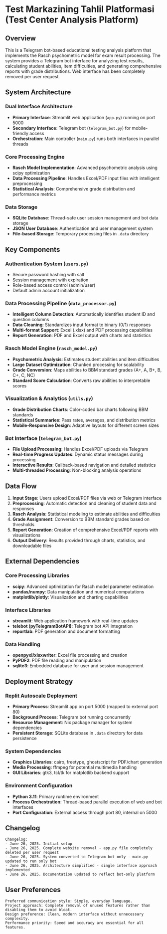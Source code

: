 # Test Markazining Tahlil Platformasi (Test Center Analysis Platform)

## Overview

This is a Telegram bot-based educational testing analysis platform that implements the Rasch psychometric model for exam result processing. The system provides a Telegram bot interface for analyzing test results, calculating student abilities, item difficulties, and generating comprehensive reports with grade distributions. Web interface has been completely removed per user request.

## System Architecture

### Dual Interface Architecture
- **Primary Interface**: Streamlit web application (`app.py`) running on port 5000
- **Secondary Interface**: Telegram bot (`telegram_bot.py`) for mobile-friendly access
- **Orchestration**: Main controller (`main.py`) runs both interfaces in parallel threads

### Core Processing Engine
- **Rasch Model Implementation**: Advanced psychometric analysis using scipy optimization
- **Data Processing Pipeline**: Handles Excel/PDF input files with intelligent preprocessing
- **Statistical Analysis**: Comprehensive grade distribution and performance metrics

### Data Storage
- **SQLite Database**: Thread-safe user session management and bot data storage
- **JSON User Database**: Authentication and user management system
- **File-based Storage**: Temporary processing files in `.data` directory

## Key Components

### Authentication System (`users.py`)
- Secure password hashing with salt
- Session management with expiration
- Role-based access control (admin/user)
- Default admin account initialization

### Data Processing Pipeline (`data_processor.py`)
- **Intelligent Column Detection**: Automatically identifies student ID and question columns
- **Data Cleaning**: Standardizes input format to binary (0/1) responses
- **Multi-format Support**: Excel (.xlsx) and PDF processing capabilities
- **Report Generation**: PDF and Excel output with charts and statistics

### Rasch Model Engine (`rasch_model.py`)
- **Psychometric Analysis**: Estimates student abilities and item difficulties
- **Large Dataset Optimization**: Chunked processing for scalability
- **Grade Conversion**: Maps abilities to BBM standard grades (A+, A, B+, B, C+, C, NC)
- **Standard Score Calculation**: Converts raw abilities to interpretable scores

### Visualization & Analytics (`utils.py`)
- **Grade Distribution Charts**: Color-coded bar charts following BBM standards
- **Statistical Summaries**: Pass rates, averages, and distribution metrics
- **Mobile-Responsive Design**: Adaptive layouts for different screen sizes

### Bot Interface (`telegram_bot.py`)
- **File Upload Processing**: Handles Excel/PDF uploads via Telegram
- **Real-time Progress Updates**: Dynamic status messages during processing
- **Interactive Results**: Callback-based navigation and detailed statistics
- **Multi-threaded Processing**: Non-blocking analysis operations

## Data Flow

1. **Input Stage**: Users upload Excel/PDF files via web or Telegram interface
2. **Preprocessing**: Automatic detection and cleaning of student data and responses
3. **Rasch Analysis**: Statistical modeling to estimate abilities and difficulties
4. **Grade Assignment**: Conversion to BBM standard grades based on thresholds
5. **Report Generation**: Creation of comprehensive Excel/PDF reports with visualizations
6. **Output Delivery**: Results provided through charts, statistics, and downloadable files

## External Dependencies

### Core Processing Libraries
- **scipy**: Advanced optimization for Rasch model parameter estimation
- **pandas/numpy**: Data manipulation and numerical computations
- **matplotlib/plotly**: Visualization and charting capabilities

### Interface Libraries
- **streamlit**: Web application framework with real-time updates
- **telebot (pyTelegramBotAPI)**: Telegram bot API integration
- **reportlab**: PDF generation and document formatting

### Data Handling
- **openpyxl/xlsxwriter**: Excel file processing and creation
- **PyPDF2**: PDF file reading and manipulation
- **sqlite3**: Embedded database for user and session management

## Deployment Strategy

### Replit Autoscale Deployment
- **Primary Process**: Streamlit app on port 5000 (mapped to external port 80)
- **Background Process**: Telegram bot running concurrently
- **Resource Management**: Nix package manager for system dependencies
- **Persistent Storage**: SQLite database in `.data` directory for data persistence

### System Dependencies
- **Graphics Libraries**: cairo, freetype, ghostscript for PDF/chart generation
- **Media Processing**: ffmpeg for potential multimedia handling
- **GUI Libraries**: gtk3, tcl/tk for matplotlib backend support

### Environment Configuration
- **Python 3.11**: Primary runtime environment
- **Process Orchestration**: Thread-based parallel execution of web and bot interfaces
- **Port Configuration**: External access through port 80, internal on 5000

## Changelog

```
Changelog:
- June 26, 2025. Initial setup
- June 26, 2025. Complete website removal - app.py file completely deleted per user request
- June 26, 2025. System converted to Telegram bot only - main.py updated to run only bot
- June 26, 2025. Architecture simplified - single interface approach implemented
- June 26, 2025. Documentation updated to reflect bot-only platform
```

## User Preferences

```
Preferred communication style: Simple, everyday language.
Project approach: Complete removal of unused features rather than disabling them to avoid bloat.
Design preference: Clean, modern interface without unnecessary complexity.
Performance priority: Speed and accuracy are essential for all features.
```